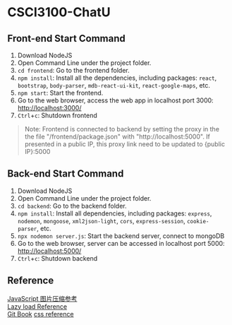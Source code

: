 # CSCI3100-ChatU
## Front-end Start Command  

1. Download NodeJS
1. Open Command Line under the project folder. 
1. `cd frontend`: Go to the frontend folder.  
2. `npm install`: Install all the dependencies, including packages: `react`, `bootstrap`, `body-parser`, `mdb-react-ui-kit`, `react-google-maps`, etc. 
3. `npm start`: Start the frontend.
4. Go to the web browser, access the web app in localhost port 3000: [http://localhost:3000/](http://localhost:3000/)  
5. `Ctrl`+`c`: Shutdown frontend  
> Note: Frontend is connected to backend by setting the proxy in the the file "/frontend/package.json" with "http://localhost:5000". If presented in a public IP, this proxy link need to be updated to {public IP}:5000

## Back-end Start Command

1. Download NodeJS
1. Open Command Line under the project folder. 
1. `cd backend`: Go to the backend folder.
2. `npm install`: Install all dependencies, including packages: `express`, `nodemon`, `mongoose`, `xml2json-light`, `cors`, `express-session`, `cookie-parser`, etc. 
3. `npx nodemon server.js`: Start the backend server, connect to mongoDB
4. Go to the web browser, server can be accessed in localhost port 5000: [http://localhost:5000/](http://localhost:5000/)
5. `Ctrl`+`c`: Shutdown backend  


## Reference
[JavaScript 图片压缩参考](https://github.com/wuwhs/js-image-compressor/blob/master/README-CN.md)  
[Lazy load Reference](https://developer.mozilla.org/en-US/docs/Web/Performance/Lazy_loading)  
[Git Book](https://git-scm.com/book/en/v2)
[css reference](https://css-tricks.com/lets-look-50-interesting-css-properties-values/#all)
